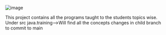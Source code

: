 

![image](https://github.com/shanthipillai/JSETrainingConcepts/assets/165835539/e2dad476-05be-44f8-bfb0-ca56a1110d13)



This project contains all the programs taught to the students topics wise.
Under src java.training-->Will find all the concepts
changes in child branch to commit to main
